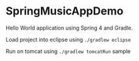 SpringMusicAppDemo
=================

Hello World application using Spring 4 and Gradle. 

Load project into eclipse using `./gradlew eclipse`

Run on tomcat using `./gradlew tomcatRun`
sample
